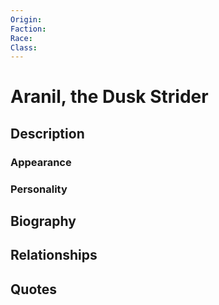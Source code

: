 ```yaml
---
Origin: 
Faction: 
Race: 
Class:
---
```

# Aranil, the Dusk Strider
## Description

### Appearance
### Personality
## Biography
## Relationships

## Quotes